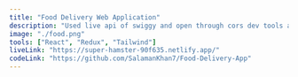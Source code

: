 ```yaml
---
title: "Food Delivery Web Application"
description: "Used live api of swiggy and open through cors dev tools and upto production level project. "
image: "./food.png"
tools: ["React", "Redux", "Tailwind"]
liveLink: "https://super-hamster-90f635.netlify.app/"
codeLink: "https://github.com/SalamanKhan7/Food-Delivery-App"
---
```

